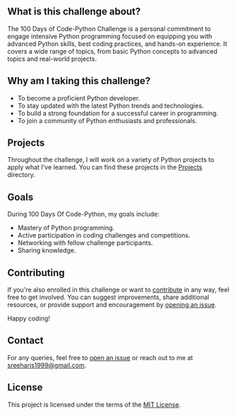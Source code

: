 ## What is this challenge about?

The 100 Days of Code-Python Challenge is a personal commitment to engage intensive Python programming focused on equipping you with advanced Python skills, best coding practices, and hands-on experience. It covers a wide range of topics, from basic Python concepts to advanced topics and real-world projects.

## Why am I taking this challenge?

- To become a proficient Python developer.
- To stay updated with the latest Python trends and technologies.
- To build a strong foundation for a successful career in programming.
- To join a community of Python enthusiasts and professionals.

## Projects

Throughout the challenge, I will work on a variety of Python projects to apply what I've learned. You can find these projects in the [Projects](Projects/README.md) directory.

## Goals

During 100 Days Of Code-Python, my goals include:

- Mastery of Python programming.
- Active participation in coding challenges and competitions.
- Networking with fellow challenge participants.
- Sharing knowledge.

## Contributing

If you're also enrolled in this challenge or want to [contribute](CONTRIBUTING.md) in any way, feel free to get involved. You can suggest improvements, share additional resources, or provide support and encouragement by [opening an issue](https://github.com/sree-hari-s/100DaysOfCode-Python/issues).

Happy coding!

## Contact

For any queries, feel free to [open an issue](https://github.com/sree-hari-s/100DaysOfCode-Python/issues) or reach out to me at [sreeharis1999@gmail.com](mailto:sreeharis1999@gmail.com).

## License

This project is licensed under the terms of the [MIT License](LICENSE).
